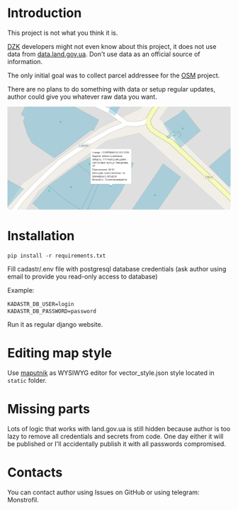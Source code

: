 # Introduction

This project is not what you think it is.

[DZK](https://dzk.gov.ua/) developers might not even know about this project, it does not
use data from [data.land.gov.ua](https://data.land.gov.ua/). 
Don't use data as an official source of information.

The only initial goal was to collect parcel addressee for the
[OSM](https://www.openstreetmap.org/#map=14/48.5183/35.2646) project.

There are no plans to do something with data or setup regular updates, 
author could give you whatever raw data you want.

![Map, the best map ever](/static/main_page.png)

# Installation

    pip install -r requirements.txt
    
Fill cadastr/.env file with postgresql database credentials 
(ask author using email to provide you read-only access to database)

Example:

    KADASTR_DB_USER=login
    KADASTR_DB_PASSWORD=password

Run it as regular django website.

# Editing map style

Use [maputnik](https://maputnik.github.io/editor/) as WYSIWYG editor
for vector_style.json style located in `static` folder.

# Missing parts

Lots of logic that works with land.gov.ua is still hidden because author
is too lazy to remove all credentials and secrets from code. One day either it will be
published or I'll accidentally publish it with all passwords compromised.

# Contacts

You can contact author using Issues on GitHub or using telegram: Monstrofil.